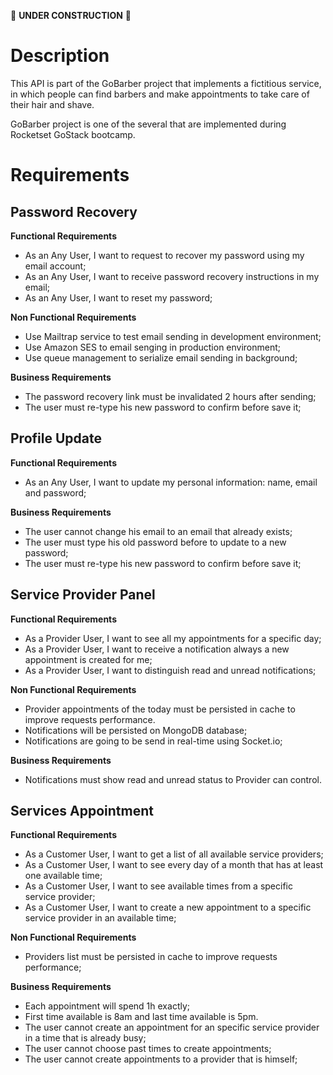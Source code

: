 🚧 **UNDER CONSTRUCTION** 🚧

# Description

This API is part of the GoBarber project that implements a fictitious service, in which people can find barbers and make appointments to take care of their hair and shave.

GoBarber project is one of the several that are implemented during Rocketset GoStack bootcamp.

# Requirements

## Password Recovery

**Functional Requirements**

- As an Any User, I want to request to recover my password using my email account;
- As an Any User, I want to receive password recovery instructions in my email;
- As an Any User, I want to reset my password;

**Non Functional Requirements**

- Use Mailtrap service to test email sending in development environment;
- Use Amazon SES to email senging in production environment;
- Use queue management to serialize email sending in background;

**Business Requirements**

- The password recovery link must be invalidated 2 hours after sending;
- The user must re-type his new password to confirm before save it;

## Profile Update

**Functional Requirements**

- As an Any User, I want to update my personal information: name, email and password;

**Business Requirements**

- The user cannot change his email to an email that already exists;
- The user must type his old password before to update to a new password;
- The user must re-type his new password to confirm before save it;

## Service Provider Panel

**Functional Requirements**

- As a Provider User, I want to see all my appointments for a specific day;
- As a Provider User, I want to receive a notification always a new appointment is created for me;
- As a Provider User, I want to distinguish read and unread notifications;

**Non Functional Requirements**

- Provider appointments of the today must be persisted in cache to improve requests performance.
- Notifications will be persisted on MongoDB database;
- Notifications are going to be send in real-time using Socket.io;

**Business Requirements**

- Notifications must show read and unread status to Provider can control.

## Services Appointment

**Functional Requirements**
- As a Customer User, I want to get a list of all available service providers;
- As a Customer User, I want to see every day of a month that has at least one available time;
- As a Customer User, I want to see available times from a specific service provider;
- As a Customer User, I want to create a new appointment to a specific service provider in an available time;

**Non Functional Requirements**

- Providers list must be persisted in cache to improve requests performance;

**Business Requirements**

- Each appointment will spend 1h exactly;
- First time available is 8am and last time available is 5pm.
- The user cannot create an appointment for an specific service provider in a time that is already busy;
- The user cannot choose past times to create appointments;
- The user cannot create appointments to a provider that is himself;
